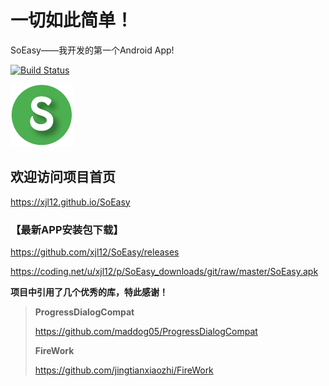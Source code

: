# 一切如此简单！

SoEasy——我开发的第一个Android App!

[![Build Status](https://travis-ci.org/xjl12/SoEasy.svg?branch=master)](https://travis-ci.org/xjl12/SoEasy)

<img src="app/src/main/res/mipmap/ic_launcher.png" width=100 height=100 />

## 欢迎访问项目首页

https://xjl12.github.io/SoEasy

### 【最新APP安装包下载】

https://github.com/xjl12/SoEasy/releases

https://coding.net/u/xjl12/p/SoEasy_downloads/git/raw/master/SoEasy.apk

__项目中引用了几个优秀的库，特此感谢！__

> __ProgressDialogCompat__
>
> https://github.com/maddog05/ProgressDialogCompat
>
> __FireWork__
>
> https://github.com/jingtianxiaozhi/FireWork
